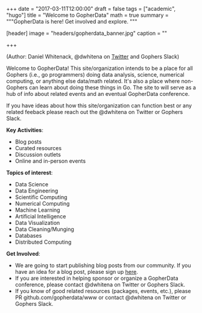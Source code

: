 +++
date = "2017-03-11T12:00:00"
draft = false
tags = ["academic", "hugo"]
title = "Welcome to GopherData"
math = true
summary = """GopherData is here! Get involved and explore.
"""

[header]
image = "headers/gopherdata_banner.jpg"
caption = ""

+++

(Author: Daniel Whitenack, @dwhitena on [Twitter](https://twitter.com/dwhitena) and Gophers Slack)

Welcome to GopherData!  This site/organization intends to be a place for all Gophers (i.e., go programmers) doing data analysis, science, numerical computing, or anything else data/math related.  It's also a place where non-Gophers can learn about doing these things in Go. The site to will serve as a hub of info about related events and an eventual GopherData conference. 

If you have ideas about how this site/organization can function best or any related feeback please reach out the @dwhitena on Twitter or Gophers Slack. 

**Key Activities**:

- Blog posts
- Curated resources
- Discussion outlets
- Online and in-person events

**Topics of interest**:

- Data Science
- Data Engineering
- Scientific Computing
- Numerical Computing
- Machine Learning
- Artificial Intelligence
- Data Visualization
- Data Cleaning/Munging
- Databases
- Distributed Computing

**Get Involved**:

- We are going to start publishing blog posts from our community.  If you have an idea for a blog post, please sign up [here](https://docs.google.com/spreadsheets/d/19YnjEGnsmgOnXRqecbIObvYe2-ZHxaItWCjnvadIzVc/edit?usp=sharing).
- If you are interested in helping sponsor or organize a GopherData conference, please contact @dwhitena on Twitter or Gophers Slack.
- If you know of good related resources (packages, events, etc.), please PR github.com/gopherdata/www or contact @dwhitena on Twitter or Gophers Slack.
